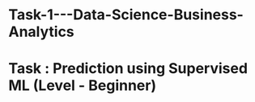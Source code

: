 # Task-1---Data-Science-Business-Analytics
# Task : Prediction using Supervised ML (Level - Beginner)
